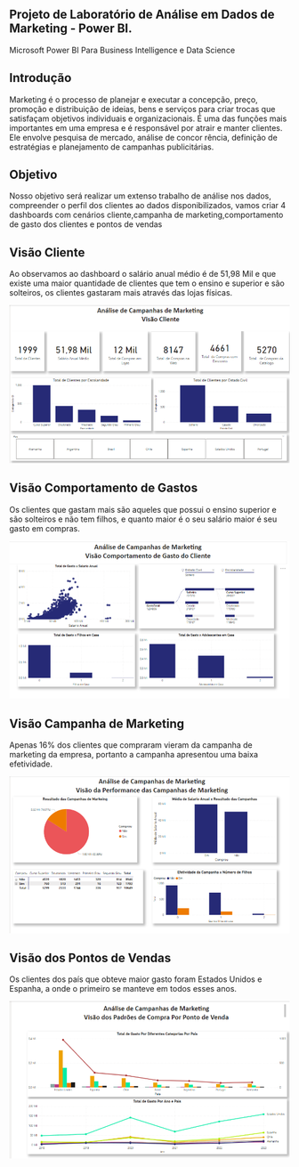 

## Projeto de Laboratório de Análise em Dados de Marketing - Power BI.

Microsoft Power BI Para Business Intelligence e Data Science

## Introdução

Marketing  é  o  processo  de  planejar  e  executar  a  concepção,  preço,  promoção  e 
distribuição de ideias, bens e serviços para criar trocas que satisfaçam objetivos individuais e 
organizacionais. É uma das funções mais importantes em uma empresa e é responsável por atrair 
e  manter  clientes.  Ele  envolve  pesquisa  de  mercado,  análise  de  concor
rência,  definição  de estratégias e planejamento de campanhas publicitárias.
## Objetivo

Nosso objetivo será realizar um extenso trabalho de análise nos dados, compreender 
o perfil dos clientes ao dados disponibilizados,  vamos criar 4 dashboards com
cenários  cliente,campanha de marketing,comportamento de gasto dos clientes e pontos
de vendas



## Visão Cliente

Ao observamos ao dashboard o salário anual médio é de 51,98 Mil e que existe uma maior quantidade de clientes
que tem o ensino e superior e são solteiros, os clientes gastaram mais através das lojas físicas.

<img src="https://github.com/jeffersonAsilva/Projeto_Campanhas_Marketing/blob/main/visao_cliente.PNG">


## Visão Comportamento de Gastos

Os clientes que gastam mais são aqueles que possui o ensino superior e são solteiros e não
tem filhos, e quanto maior é o seu salário maior é seu gasto em compras.

<img src="https://github.com/jeffersonAsilva/Projeto_Campanhas_Marketing/blob/main/visao_comportamento.PNG">

## Visão Campanha de Marketing

Apenas 16% dos clientes que compraram vieram da campanha de marketing da empresa, portanto a campanha
apresentou uma baixa efetividade.

<img src="https://github.com/jeffersonAsilva/Projeto_Campanhas_Marketing/blob/main/visao_campanha.PNG">

## Visão dos Pontos de Vendas

Os clientes dos país que obteve maior gasto foram Estados Unidos e Espanha, a onde o primeiro se manteve
em todos esses anos.

<img src="https://github.com/jeffersonAsilva/Projeto_Campanhas_Marketing/blob/main/visao_pontos.PNG">

